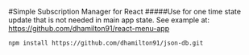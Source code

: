 #Simple Subscription Manager for React
#####Use for one time state update that is not needed in main app state.
See example at: https://github.com/dhamilton91/react-menu-app


`npm install https://github.com/dhamilton91/json-db.git`
